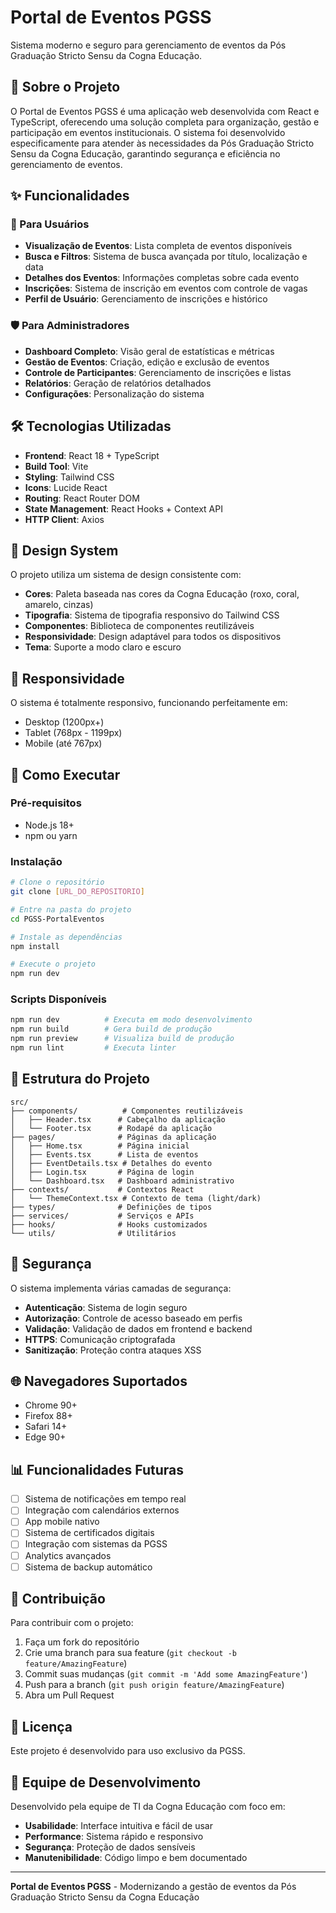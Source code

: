 # Portal de Eventos PGSS

Sistema moderno e seguro para gerenciamento de eventos da Pós Graduação Stricto Sensu da Cogna Educação.

## 🚀 Sobre o Projeto

O Portal de Eventos PGSS é uma aplicação web desenvolvida com React e TypeScript, oferecendo uma solução completa para organização, gestão e participação em eventos institucionais. O sistema foi desenvolvido especificamente para atender às necessidades da Pós Graduação Stricto Sensu da Cogna Educação, garantindo segurança e eficiência no gerenciamento de eventos.

## ✨ Funcionalidades

### 🎯 Para Usuários
- **Visualização de Eventos**: Lista completa de eventos disponíveis
- **Busca e Filtros**: Sistema de busca avançada por título, localização e data
- **Detalhes dos Eventos**: Informações completas sobre cada evento
- **Inscrições**: Sistema de inscrição em eventos com controle de vagas
- **Perfil de Usuário**: Gerenciamento de inscrições e histórico

### 🛡️ Para Administradores
- **Dashboard Completo**: Visão geral de estatísticas e métricas
- **Gestão de Eventos**: Criação, edição e exclusão de eventos
- **Controle de Participantes**: Gerenciamento de inscrições e listas
- **Relatórios**: Geração de relatórios detalhados
- **Configurações**: Personalização do sistema

## 🛠️ Tecnologias Utilizadas

- **Frontend**: React 18 + TypeScript
- **Build Tool**: Vite
- **Styling**: Tailwind CSS
- **Icons**: Lucide React
- **Routing**: React Router DOM
- **State Management**: React Hooks + Context API
- **HTTP Client**: Axios

## 🎨 Design System

O projeto utiliza um sistema de design consistente com:
- **Cores**: Paleta baseada nas cores da Cogna Educação (roxo, coral, amarelo, cinzas)
- **Tipografia**: Sistema de tipografia responsivo do Tailwind CSS
- **Componentes**: Biblioteca de componentes reutilizáveis
- **Responsividade**: Design adaptável para todos os dispositivos
- **Tema**: Suporte a modo claro e escuro

## 📱 Responsividade

O sistema é totalmente responsivo, funcionando perfeitamente em:
- Desktop (1200px+)
- Tablet (768px - 1199px)
- Mobile (até 767px)

## 🚀 Como Executar

### Pré-requisitos
- Node.js 18+ 
- npm ou yarn

### Instalação
```bash
# Clone o repositório
git clone [URL_DO_REPOSITORIO]

# Entre na pasta do projeto
cd PGSS-PortalEventos

# Instale as dependências
npm install

# Execute o projeto
npm run dev
```

### Scripts Disponíveis
```bash
npm run dev          # Executa em modo desenvolvimento
npm run build        # Gera build de produção
npm run preview      # Visualiza build de produção
npm run lint         # Executa linter
```

## 📁 Estrutura do Projeto

```
src/
├── components/          # Componentes reutilizáveis
│   ├── Header.tsx      # Cabeçalho da aplicação
│   └── Footer.tsx      # Rodapé da aplicação
├── pages/              # Páginas da aplicação
│   ├── Home.tsx        # Página inicial
│   ├── Events.tsx      # Lista de eventos
│   ├── EventDetails.tsx # Detalhes do evento
│   ├── Login.tsx       # Página de login
│   └── Dashboard.tsx   # Dashboard administrativo
├── contexts/           # Contextos React
│   └── ThemeContext.tsx # Contexto de tema (light/dark)
├── types/              # Definições de tipos
├── services/           # Serviços e APIs
├── hooks/              # Hooks customizados
└── utils/              # Utilitários
```

## 🔐 Segurança

O sistema implementa várias camadas de segurança:
- **Autenticação**: Sistema de login seguro
- **Autorização**: Controle de acesso baseado em perfis
- **Validação**: Validação de dados em frontend e backend
- **HTTPS**: Comunicação criptografada
- **Sanitização**: Proteção contra ataques XSS

## 🌐 Navegadores Suportados

- Chrome 90+
- Firefox 88+
- Safari 14+
- Edge 90+

## 📊 Funcionalidades Futuras

- [ ] Sistema de notificações em tempo real
- [ ] Integração com calendários externos
- [ ] App mobile nativo
- [ ] Sistema de certificados digitais
- [ ] Integração com sistemas da PGSS
- [ ] Analytics avançados
- [ ] Sistema de backup automático

## 🤝 Contribuição

Para contribuir com o projeto:

1. Faça um fork do repositório
2. Crie uma branch para sua feature (`git checkout -b feature/AmazingFeature`)
3. Commit suas mudanças (`git commit -m 'Add some AmazingFeature'`)
4. Push para a branch (`git push origin feature/AmazingFeature`)
5. Abra um Pull Request

## 📝 Licença

Este projeto é desenvolvido para uso exclusivo da PGSS. 


## 👥 Equipe de Desenvolvimento

Desenvolvido pela equipe de TI da Cogna Educação com foco em:
- **Usabilidade**: Interface intuitiva e fácil de usar
- **Performance**: Sistema rápido e responsivo
- **Segurança**: Proteção de dados sensíveis
- **Manutenibilidade**: Código limpo e bem documentado

---

**Portal de Eventos PGSS** - Modernizando a gestão de eventos da Pós Graduação Stricto Sensu da Cogna Educação
